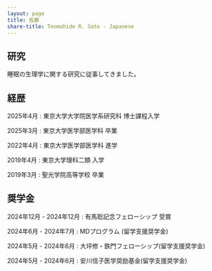 ```yaml
---
layout: page
title: 佐藤　
share-title: Teomohide R. Sato - Japanese
---
```


## 研究
睡眠の生理学に関する研究に従事してきました。


## 経歴
2025年4月
: 東京大学大学院医学系研究科 博士課程入学

2025年3月
: 東京大学医学部医学科 卒業

2022年4月
: 東京大学医学部医学科 進学

2019年4月
: 東京大学理科二類 入学

2019年3月
: 聖光学院高等学校 卒業


## 奨学金
2024年12月 - 2024年12月
: 有馬聡記念フェローシップ 受賞

2024年6月 - 2024年7月
: MDプログラム (留学支援奨学金)

2024年5月 - 2024年6月
: 大坪修・鉄門フェローシップ(留学支援奨学金)

2024年5月 - 2024年6月
: 安川信子医学奨励基金(留学支援奨学金) 
